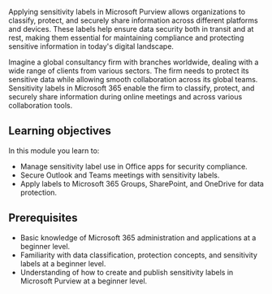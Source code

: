 Applying sensitivity labels in Microsoft Purview allows organizations to classify, protect, and securely share information across different platforms and devices. These labels help ensure data security both in transit and at rest, making them essential for maintaining compliance and protecting sensitive information in today's digital landscape.

Imagine a global consultancy firm with branches worldwide, dealing with a wide range of clients from various sectors. The firm needs to protect its sensitive data while allowing smooth collaboration across its global teams. Sensitivity labels in Microsoft 365 enable the firm to classify, protect, and securely share information during online meetings and across various collaboration tools.

## Learning objectives

In this module you learn to:

- Manage sensitivity label use in Office apps for security compliance.
- Secure Outlook and Teams meetings with sensitivity labels.
- Apply labels to Microsoft 365 Groups, SharePoint, and OneDrive for data protection.

## Prerequisites

- Basic knowledge of Microsoft 365 administration and applications at a beginner level.
- Familiarity with data classification, protection concepts, and sensitivity labels at a beginner level.
- Understanding of how to create and publish sensitivity labels in Microsoft Purview at a beginner level.
